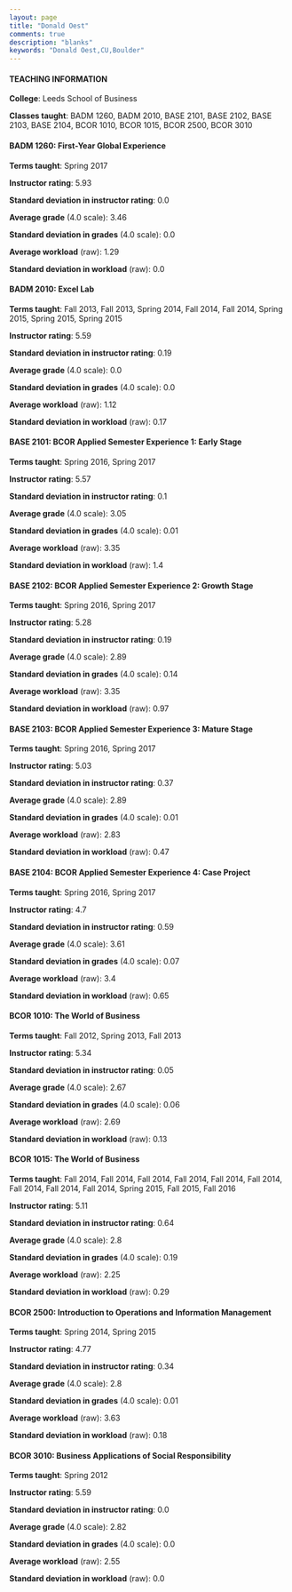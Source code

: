 ```yaml
---
layout: page
title: "Donald Oest" 
comments: true
description: "blanks"
keywords: "Donald Oest,CU,Boulder"
---
```

<head>
<script src="https://ajax.googleapis.com/ajax/libs/jquery/2.1.3/jquery.min.js"></script>
<script src="https://dl.dropboxusercontent.com/s/pc42nxpaw1ea4o9/highcharts.js?dl=0"></script>
<!-- <script src="../assets/js/highcharts.js"></script> -->
<style type="text/css">@font-face {
	font-family: "Bebas Neue";
	src: url(https://www.filehosting.org/file/details/544349/BebasNeue Regular.otf) format("opentype");
	}
	h1.Bebas { 
		font-family: "Bebas Neue", Verdana, Tahoma;
	}
</style>
</head>
	   
#### TEACHING INFORMATION

**College**: Leeds School of Business

**Classes taught**: BADM 1260, BADM 2010, BASE 2101, BASE 2102, BASE 2103, BASE 2104, BCOR 1010, BCOR 1015, BCOR 2500, BCOR 3010

#### BADM 1260: First-Year Global Experience

**Terms taught**: Spring 2017

**Instructor rating**: 5.93

**Standard deviation in instructor rating**: 0.0

**Average grade** (4.0 scale): 3.46

**Standard deviation in grades** (4.0 scale): 0.0

**Average workload** (raw): 1.29

**Standard deviation in workload** (raw): 0.0

#### BADM 2010: Excel Lab

**Terms taught**: Fall 2013, Fall 2013, Spring 2014, Fall 2014, Fall 2014, Spring 2015, Spring 2015, Spring 2015

**Instructor rating**: 5.59

**Standard deviation in instructor rating**: 0.19

**Average grade** (4.0 scale): 0.0

**Standard deviation in grades** (4.0 scale): 0.0

**Average workload** (raw): 1.12

**Standard deviation in workload** (raw): 0.17

#### BASE 2101: BCOR Applied Semester Experience 1: Early Stage

**Terms taught**: Spring 2016, Spring 2017

**Instructor rating**: 5.57

**Standard deviation in instructor rating**: 0.1

**Average grade** (4.0 scale): 3.05

**Standard deviation in grades** (4.0 scale): 0.01

**Average workload** (raw): 3.35

**Standard deviation in workload** (raw): 1.4

#### BASE 2102: BCOR Applied Semester Experience 2: Growth Stage

**Terms taught**: Spring 2016, Spring 2017

**Instructor rating**: 5.28

**Standard deviation in instructor rating**: 0.19

**Average grade** (4.0 scale): 2.89

**Standard deviation in grades** (4.0 scale): 0.14

**Average workload** (raw): 3.35

**Standard deviation in workload** (raw): 0.97

#### BASE 2103: BCOR Applied Semester Experience 3: Mature Stage

**Terms taught**: Spring 2016, Spring 2017

**Instructor rating**: 5.03

**Standard deviation in instructor rating**: 0.37

**Average grade** (4.0 scale): 2.89

**Standard deviation in grades** (4.0 scale): 0.01

**Average workload** (raw): 2.83

**Standard deviation in workload** (raw): 0.47

#### BASE 2104: BCOR Applied Semester Experience 4: Case Project

**Terms taught**: Spring 2016, Spring 2017

**Instructor rating**: 4.7

**Standard deviation in instructor rating**: 0.59

**Average grade** (4.0 scale): 3.61

**Standard deviation in grades** (4.0 scale): 0.07

**Average workload** (raw): 3.4

**Standard deviation in workload** (raw): 0.65

#### BCOR 1010: The World of Business

**Terms taught**: Fall 2012, Spring 2013, Fall 2013

**Instructor rating**: 5.34

**Standard deviation in instructor rating**: 0.05

**Average grade** (4.0 scale): 2.67

**Standard deviation in grades** (4.0 scale): 0.06

**Average workload** (raw): 2.69

**Standard deviation in workload** (raw): 0.13

#### BCOR 1015: The World of Business

**Terms taught**: Fall 2014, Fall 2014, Fall 2014, Fall 2014, Fall 2014, Fall 2014, Fall 2014, Fall 2014, Fall 2014, Spring 2015, Fall 2015, Fall 2016

**Instructor rating**: 5.11

**Standard deviation in instructor rating**: 0.64

**Average grade** (4.0 scale): 2.8

**Standard deviation in grades** (4.0 scale): 0.19

**Average workload** (raw): 2.25

**Standard deviation in workload** (raw): 0.29

#### BCOR 2500: Introduction to Operations and Information Management

**Terms taught**: Spring 2014, Spring 2015

**Instructor rating**: 4.77

**Standard deviation in instructor rating**: 0.34

**Average grade** (4.0 scale): 2.8

**Standard deviation in grades** (4.0 scale): 0.01

**Average workload** (raw): 3.63

**Standard deviation in workload** (raw): 0.18

#### BCOR 3010: Business Applications of Social Responsibility

**Terms taught**: Spring 2012

**Instructor rating**: 5.59

**Standard deviation in instructor rating**: 0.0

**Average grade** (4.0 scale): 2.82

**Standard deviation in grades** (4.0 scale): 0.0

**Average workload** (raw): 2.55

**Standard deviation in workload** (raw): 0.0

